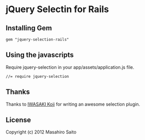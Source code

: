 # jQuery Selectin for Rails

## Installing Gem

    gem "jquery-selection-rails"

## Using the javascripts

Require jquery-selection in your app/assets/application.js file.

    //= require jquery-selection

## Thanks
Thanks to [IWASAKI Koji](https://github.com/madapaja) for writing an awesome selection plugin.

## License
Copyright (c) 2012 Masahiro Saito
